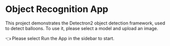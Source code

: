 # Object Recognition App

This project demonstrates the Detectron2 object detection framework, used to detect balloons. To use it, please select a model and upload an image. 

👈 Please select Run the App in the sidebar to start.

